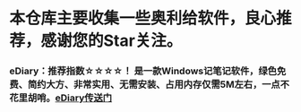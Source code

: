 # 本仓库主要收集一些奥利给软件，良心推荐，感谢您的Star关注。

### eDiary：推荐指数☆☆☆☆！ 是一款Windows记笔记软件，绿色免费、简约大方、非常实用、无需安装、占用内存仅需5M左右，一点不花里胡哨。[eDiary传送门](https://github.com/MemorialCheng/shareware/tree/master/eDiary)



